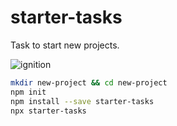 # starter-tasks

Task to start new projects.

![ignition](https://vignette.wikia.nocookie.net/smuff/images/c/ce/Space_shuttle_launch.gif/revision/latest?cb=20130807150308)

```bash
mkdir new-project && cd new-project
npm init
npm install --save starter-tasks
npx starter-tasks
```
